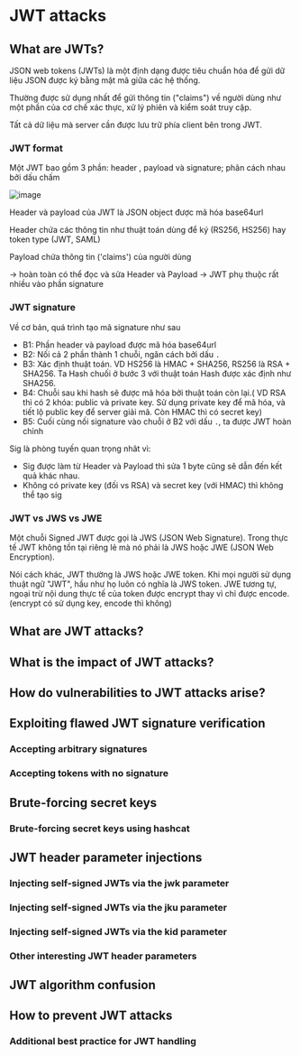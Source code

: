 # JWT attacks
## What are JWTs?
JSON web tokens (JWTs) là một định dạng được tiêu chuẩn hóa để gửi dữ liệu JSON được ký bằng mật mã giữa các hệ thống.

Thường được sử dụng nhất để gửi thông tin ("claims") về người dùng như một phần của cơ chế xác thực, xử lý phiên và kiểm soát truy cập.

Tất cả dữ liệu mà server cần được lưu trữ phía client bên trong JWT.
### JWT format
Một JWT bao gồm 3 phần: header , payload và signature; phân cách nhau bởi dấu chấm

![image](https://user-images.githubusercontent.com/97771705/232182661-62899c15-d09d-4640-b13c-665bde84bbf2.png)

Header và payload của JWT là JSON object được mã hóa base64url

Header chứa các thông tin như thuật toán dùng để ký (RS256, HS256) hay token type (JWT, SAML)

Payload chứa thông tin ('claims') của người dùng 

-> hoàn toàn có thể đọc và sửa Header và Payload -> JWT phụ thuộc rất nhiều vào phần signature
### JWT signature
Về cơ bản, quá trình tạo mã signature như sau
+ B1: Phần header và payload được mã hóa base64url
+ B2: Nối cả 2 phần thành 1 chuỗi, ngăn cách bởi dấu `.`
+ B3: Xác định thuật toán. VD HS256 là HMAC + SHA256, RS256 là RSA + SHA256. Ta Hash chuối ở bước 3 với thuật toán Hash được xác định như SHA256. 
+ B4: Chuỗi sau khi hash sẽ được mã hóa bởi thuật toán còn lại.( VD RSA thì có 2 khóa: public và private key. Sử dụng private key để mã hóa, và tiết lộ public key để server giải mã. Còn HMAC thì có secret key)
+ B5: Cuối cùng nối signature vào chuỗi ở B2 với dấu `.`, ta được JWT hoàn chỉnh

Sig là phòng tuyến quan trọng nhât vì:
+ Sig được làm từ Header và Payload thì sửa 1 byte cũng sẽ dẫn đến kết quả khác nhau. 
+ Không có private key (đối vs RSA) và secret key (với HMAC) thì không thể tạo sig 
### JWT vs JWS vs JWE
Một chuỗi Signed JWT được gọi là JWS (JSON Web Signature). Trong thực tế JWT không tồn tại riêng lẻ mà nó phải là JWS hoặc JWE (JSON Web Encryption).

Nói cách khác, JWT thường là JWS hoặc JWE token. Khi mọi người sử dụng thuật ngữ "JWT", hầu như họ luôn có nghĩa là JWS token. JWE tương tự, ngoại trừ nội dung thực tế của token được encrypt thay vì chỉ được encode. (encrypt có sử dụng key, encode thì không)
## What are JWT attacks?
## What is the impact of JWT attacks?
## How do vulnerabilities to JWT attacks arise?
## Exploiting flawed JWT signature verification
### Accepting arbitrary signatures
### Accepting tokens with no signature
## Brute-forcing secret keys
### Brute-forcing secret keys using hashcat
## JWT header parameter injections
### Injecting self-signed JWTs via the jwk parameter
### Injecting self-signed JWTs via the jku parameter
### Injecting self-signed JWTs via the kid parameter
### Other interesting JWT header parameters
## JWT algorithm confusion
## How to prevent JWT attacks
### Additional best practice for JWT handling
